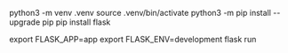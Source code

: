 python3 -m venv .venv
source .venv/bin/activate
python3 -m pip install --upgrade pip
pip install flask

export FLASK_APP=app
export FLASK_ENV=development
flask run